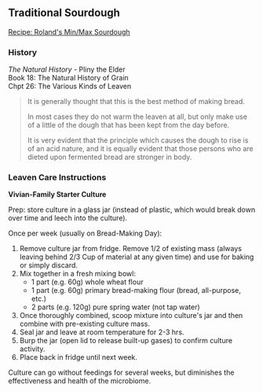 ## Traditional Sourdough

[Recipe: Roland's Min/Max Sourdough](./rolands-min-max-sourdough/recipe.md)


### History

_The Natural History_ - Pliny the Elder <br>
Book 18: The Natural History of Grain <br>
Chpt 26: The Various Kinds of Leaven <br>

>It is generally thought that this is the best method of making bread.
>
>In most cases they do not warm the leaven at all, but only make use of a little of the dough that has been kept from the day before.
>
>It is very evident that the principle which causes the dough to rise is of an acid nature, and it is equally evident that those persons who are dieted upon fermented bread are stronger in body.


### Leaven Care Instructions

**Vivian-Family Starter Culture**

Prep: store culture in a glass jar (instead of plastic, which would break down over time and leech into the culture).

Once per week (usually on Bread-Making Day):
1. Remove culture jar from fridge. Remove 1/2 of existing mass (always leaving behind 2/3 Cup of material at any given time) and use for baking or simply discard.
1. Mix together in a fresh mixing bowl:
   - 1 part (e.g. 60g) whole wheat flour
   - 1 part (e.g. 60g) primary bread-making flour (bread, all-purpose, etc.)
   - 2 parts (e.g. 120g) pure spring water (not tap water)
1. Once thoroughly combined, scoop mixture into culture's jar and then combine with pre-existing culture mass.
1. Seal jar and leave at room temperature for 2-3 hrs.
1. Burp the jar (open lid to release built-up gases) to confirm culture activity.
1. Place back in fridge until next week.

Culture can go without feedings for several weeks, but diminishes the effectiveness and health of the microbiome.
